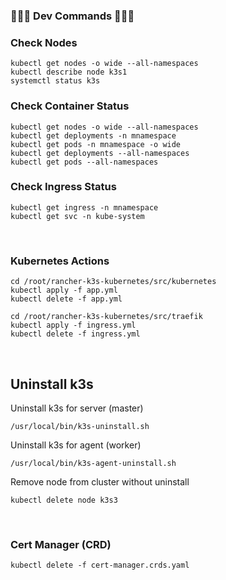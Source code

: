 ### 🚀🚀🚀 Dev Commands 🚀🚀🚀

### Check Nodes
```
kubectl get nodes -o wide --all-namespaces
kubectl describe node k3s1
systemctl status k3s
```

### Check Container Status
```
kubectl get nodes -o wide --all-namespaces
kubectl get deployments -n mnamespace
kubectl get pods -n mnamespace -o wide
kubectl get deployments --all-namespaces
kubectl get pods --all-namespaces
```

### Check Ingress Status
```
kubectl get ingress -n mnamespace
kubectl get svc -n kube-system
```

<br/>

### Kubernetes Actions
```
cd /root/rancher-k3s-kubernetes/src/kubernetes
kubectl apply -f app.yml
kubectl delete -f app.yml

cd /root/rancher-k3s-kubernetes/src/traefik
kubectl apply -f ingress.yml
kubectl delete -f ingress.yml
```

<br/>

## Uninstall k3s
Uninstall k3s for server (master)

```
/usr/local/bin/k3s-uninstall.sh
```

Uninstall k3s for agent (worker)

```
/usr/local/bin/k3s-agent-uninstall.sh
```

Remove node from cluster without uninstall
```
kubectl delete node k3s3
```

<br/>

### Cert Manager (CRD)
```
kubectl delete -f cert-manager.crds.yaml
```